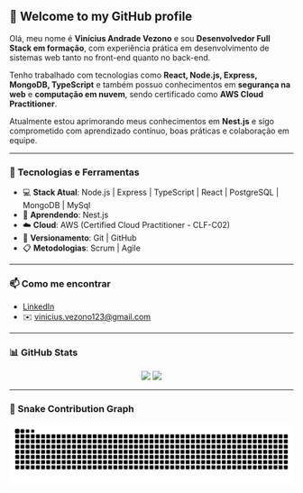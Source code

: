 ## 👋 Welcome to my GitHub profile

Olá, meu nome é **Vinícius Andrade Vezono** e sou **Desenvolvedor Full Stack em formação**, com experiência prática em desenvolvimento de sistemas web tanto no front-end quanto no back-end.

Tenho trabalhado com tecnologias como **React, Node.js, Express, MongoDB, TypeScript** e também possuo conhecimentos em **segurança na web** e **computação em nuvem**, sendo certificado como **AWS Cloud Practitioner**.

Atualmente estou aprimorando meus conhecimentos em **Nest.js** e sigo comprometido com aprendizado contínuo, boas práticas e colaboração em equipe.

---

### 🚀 Tecnologias e Ferramentas

- 💻 **Stack Atual**: Node.js | Express | TypeScript | React | PostgreSQL | MongoDB | MySql
- 🌱 **Aprendendo**: Nest.js  
- ☁️ **Cloud**: AWS (Certified Cloud Practitioner - CLF-C02)  
- 🔄 **Versionamento**: Git | GitHub  
- 📋 **Metodologias**: Scrum | Agile  

---

### 📫 Como me encontrar

- [LinkedIn](https://www.linkedin.com/in/vinicius-vezono/)
- ✉️ vinicius.vezono123@gmail.com

---

### 📊 GitHub Stats

<p align="center">
  <img height="160" src="https://github-readme-stats.vercel.app/api?username=ViniciusVezono&show_icons=true&theme=radical&hide_title=true&hide_rank=true" />
  <img height="160" src="https://github-readme-stats.vercel.app/api/top-langs/?username=ViniciusVezono&layout=compact&hide=css,blade,html&theme=radical" />
</p>

---

### 🐍 Snake Contribution Graph

<picture align="center">
  <source media="(prefers-color-scheme: dark)" srcset="https://raw.githubusercontent.com/ViniciusVezono/ViniciusVezono/output/github-contribution-grid-snake-dark.svg">
  <source media="(prefers-color-scheme: light)" srcset="https://raw.githubusercontent.com/ViniciusVezono/ViniciusVezono/output/github-contribution-grid-snake.svg">
  <img align="center" alt="github contribution grid snake animation" src="https://raw.githubusercontent.com/ViniciusVezono/ViniciusVezono/output/github-contribution-grid-snake.svg">
</picture>
